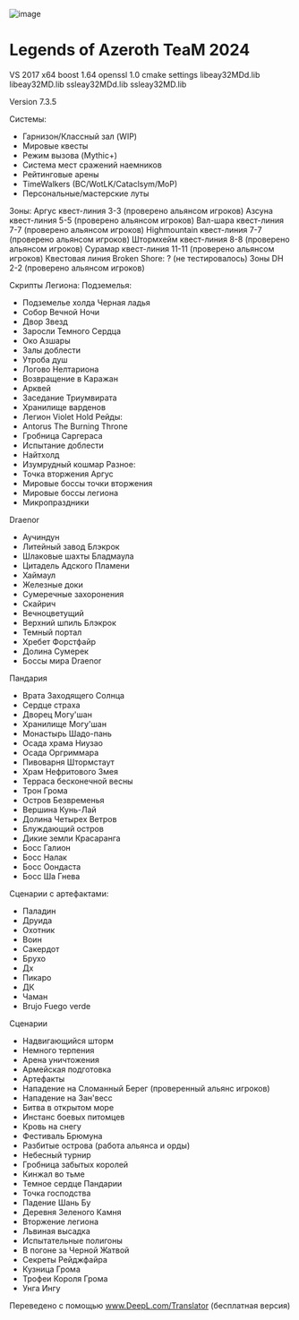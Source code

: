 ![image](https://github.com/user-attachments/assets/977161b1-aba7-405c-8b5b-d78a603a0ec7)


# Legends of Azeroth TeaM 2024
VS 2017 x64
boost 1.64
openssl 1.0
cmake settings libeay32MDd.lib libeay32MD.lib  ssleay32MDd.lib ssleay32MD.lib

Version 7.3.5 

Системы:
- Гарнизон/Классный зал (WIP)
- Мировые квесты
- Режим вызова (Mythic+)
- Система мест сражений наемников
- Рейтинговые арены
- TimeWalkers (BC/WotLK/Cataclsym/MoP)
- Персональные/мастерские луты


Зоны:
Аргус квест-линия 3-3 (проверено альянсом игроков)
Азсуна квест-линия 5-5 (проверено альянсом игроков)
Вал-шара квест-линия 7-7 (проверено альянсом игроков)
Highmountain квест-линия 7-7 (проверено альянсом игроков)
Штормхейм квест-линия 8-8 (проверено альянсом игроков)
Сурамар квест-линия 11-11 (проверено альянсом игроков)
Квестовая линия Broken Shore: ? (не тестировалось)
Зоны DH 2-2 (проверено альянсом игроков)

Скрипты Легиона:
Подземелья:
- Подземелье холда Черная ладья
- Собор Вечной Ночи
- Двор Звезд
- Заросли Темного Сердца
- Око Азшары
- Залы доблести
- Утроба душ
- Логово Нелтариона
- Возвращение в Каражан
- Арквей
- Заседание Триумвирата
- Хранилище варденов
- Легион Violet Hold
Рейды:
- Antorus The Burning Throne
- Гробница Саргераса
- Испытание доблести
- Найтхолд
- Изумрудный кошмар
Разное:
- Точка вторжения Аргус
- Мировые боссы точки вторжения
- Мировые боссы легиона
- Микропраздники


Draenor
- Аучиндун
- Литейный завод Блэкрок
- Шлаковые шахты Бладмаула
- Цитадель Адского Пламени
- Хаймаул
- Железные доки
- Сумеречные захоронения
- Скайрич
- Вечноцветущий
- Верхний шпиль Блэкрок
- Темный портал
- Хребет Форстфайр
- Долина Сумерек
- Боссы мира Draenor

Пандария
- Врата Заходящего Солнца
- Сердце страха
- Дворец Могу'шан
- Хранилище Могу'шан
- Монастырь Шадо-пань
- Осада храма Ниузао
- Осада Оргриммара
- Пивоварня Штормстаут
- Храм Нефритового Змея
- Терраса бесконечной весны
- Трон Грома
- Остров Безвременья
- Вершина Кунь-Лай
- Долина Четырех Ветров
- Блуждающий остров
- Дикие земли Красаранга
- Босс Галион
- Босс Налак
- Босс Оондаста
- Босс Ша Гнева

Сценарии с артефактами:
- Паладин
- Друида
- Охотник
- Воин
- Сакердот 
- Брухо
- Дх
- Пикаро
- ДК
- Чаман 
- Brujo Fuego verde

Сценарии
- Надвигающийся шторм
- Немного терпения
- Арена уничтожения
- Армейская подготовка
- Артефакты
- Нападение на Сломанный Берег (проверенный альянс игроков)
- Нападение на Зан'весс
- Битва в открытом море
- Инстанс боевых питомцев
- Кровь на снегу
- Фестиваль Брюмуна
- Разбитые острова (работа альянса и орды)
- Небесный турнир
- Гробница забытых королей
- Кинжал во тьме
- Темное сердце Пандарии
- Точка господства
- Падение Шань Бу
- Деревня Зеленого Камня
- Вторжение легиона
- Львиная высадка
- Испытательные полигоны
- В погоне за Черной Жатвой
- Секреты Рейджфайра
- Кузница Грома
- Трофеи Короля Грома
- Унга Ингу


Переведено с помощью www.DeepL.com/Translator (бесплатная версия)
